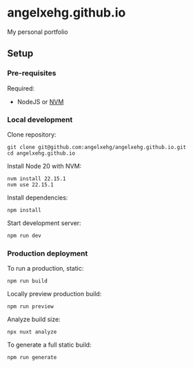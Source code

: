 # angelxehg.github.io

My personal portfolio

## Setup

### Pre-requisites

Required:
- NodeJS or [NVM](https://github.com/nvm-sh/nvm)

### Local development

Clone repository:

```shell
git clone git@github.com:angelxehg/angelxehg.github.io.git
cd angelxehg.github.io
```

Install Node 20 with NVM:

```shell
nvm install 22.15.1
nvm use 22.15.1
```

Install dependencies:

```shell
npm install
```

Start development server:

```bash
npm run dev
```

### Production deployment

To run a production, static:

```shell
npm run build
```

Locally preview production build:

```shell
npm run preview
```

Analyze build size:

```shell
npx nuxt analyze
```

To generate a full static build:

```shell
npm run generate
```
